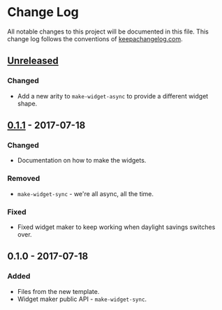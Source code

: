 # Change Log
All notable changes to this project will be documented in this file. This change log follows the conventions of [keepachangelog.com](http://keepachangelog.com/).

## [Unreleased]
### Changed
- Add a new arity to `make-widget-async` to provide a different widget shape.

## [0.1.1] - 2017-07-18
### Changed
- Documentation on how to make the widgets.

### Removed
- `make-widget-sync` - we're all async, all the time.

### Fixed
- Fixed widget maker to keep working when daylight savings switches over.

## 0.1.0 - 2017-07-18
### Added
- Files from the new template.
- Widget maker public API - `make-widget-sync`.

[Unreleased]: https://github.com/your-name/ow-app/compare/0.1.1...HEAD
[0.1.1]: https://github.com/your-name/ow-app/compare/0.1.0...0.1.1
